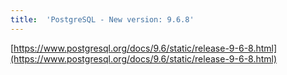 ```yaml
---
title:	'PostgreSQL - New version: 9.6.8'
---
```


[https://www.postgresql.org/docs/9.6/static/release-9-6-8.html](https://www.postgresql.org/docs/9.6/static/release-9-6-8.html)
